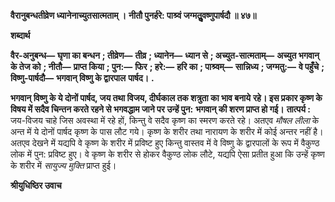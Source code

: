 **वैरानुबन्धतीव्रेण ध्यानेनाच्युतसात्मताम् ।** **नीतौ पुनर्हरे: पाश्र्वं जग्मतुॢवष्णुपार्षदौ ॥ ४७॥** 

**शब्दार्थ** 

**वैर-अनुबन्ध—** **घृणा का बन्धन** **; तीव्रेण—** **तीव्र** **; ध्यानेन—** **ध्यान से** **; अच्युत-सात्मताम्—** **अच्युत भगवान् के तेज को** **; नीतौ—** **प्राप्त किया** **; पुन:—** **फिर** **; हरे:—** **हरि का** **; पाश्र्वम्—** **सान्निध्य** **; जग्मतु:—** **वे पहुँचे** **; विष्णु-पार्षदौ—** **भगवान् विष्णु के द्वारपाल** **पार्षद।** **.** 

**भगवान् विष्णु के ये दोनों पार्षद, जय तथा विजय, दीर्घकाल तक शत्रुता का भाव बनाये** **रहे। इस प्रकार कृष्ण के विषय में सदैव चिन्तन करते रहने से भगवद्धाम जाने पर उन्हें पुन:** **भगवान् की शरण प्राप्त हो गई।** **तात्पर्य :** जय-विजय चाहे जिस अवस्था में रहे हों, किन्तु वे सदैव कृष्ण का स्मरण करते रहे। अतएव *मौषल लीला* के अन्त में ये दोनों पार्षद कृष्ण के पास लौट गये। कृष्ण के शरीर तथा नारायण के शरीर में कोई अन्तर नहीं है। अतएव देखने में यद्यपि वे कृष्ण के शरीर में प्रविष्ट हुए किन्तु वास्तव में वे विष्णु के द्वारपालों के रूप में वैकुण्ठ लोक में पुन: प्रविष्ट हुए। वे कृष्ण के शरीर से होकर वैकुण्ठ लोक लौटे, यद्यपि ऐसा प्रतीत हुआ कि उन्हें कृष्ण के शरीर में *सायुज्य मुक्ति* प्राप्त हुई।  

**श्रीयुधिष्ठिर उवाच** 